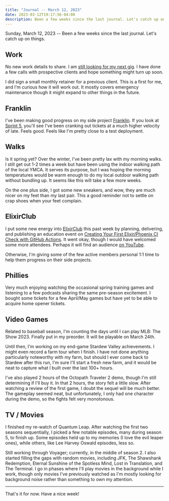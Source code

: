 ```yaml
---
title: "Journal -- March 12, 2023"
date: 2023-03-12T19:17:56-04:00
description: Been a few weeks since the last journal. Let's catch up on things.
---
```


Sunday, March 12, 2023 -- Been a few weeks since the last journal. Let's catch up on things.

## Work

No new work details to share. I am [still looking for my next gig](/posts/2023/2/elixir-consulting-availability/). I have done a few calls with prospective clients and hope something might turn up soon.

I did sign a small monthly retainer for a previous client. This is a first for me, and I'm curious how it will work out. It mostly covers emergency maintenance though it might expand to other things in the future.

## Franklin

I've been making good progress on my side project [Franklin](https://github.com/zorn/franklin). If you look at [Sprint 5](https://github.com/users/zorn/projects/1/views/10), you'll see I've been cranking out tickets at a much higher velocity of late. Feels good. Feels like I'm pretty close to a test deployment.

## Walks

Is it spring yet? Over the winter, I've been pretty lax with my morning walks. I still get out 1-2 times a week but have been using the indoor walking path of the local YMCA. It serves its purpose, but I was hoping the morning temperatures would be warm enough to do my local outdoor walking path without bundling up. It seems like this will take a few more weeks.

On the one plus side, I got some new sneakers, and wow, they are much nicer on my feet than my last pair. This a good reminder not to settle on crap shoes when your feet complain.

## ElixirClub

I put some new energy into [ElixirClub](https://www.elixirclub.org) this past week by planning, delivering, and publishing an education event on [Creating Your First Elixir/Phoenix CI Check with GitHub Actions](https://www.elixirclub.org/c/recorded-presentations/github-actions). It went okay, though I would have welcomed some more attendees. Perhaps it will find an audience [on YouTube](https://www.youtube.com/watch?v=wF3llh4VLlQ).

Otherwise, I'm giving some of the few active members personal 1:1 time to help them progress on their side projects.

## Phillies

Very much enjoying watching the occasional spring training games and listening to a few podcasts sharing the same pre-season excitement. I bought some tickets for a few April/May games but have yet to be able to acquire home opener tickets.

## Video Games

Related to baseball season, I'm counting the days until I can play MLB: The Show 2023. Finally put in my preorder. It will be playable on March 24th.

Until then, I'm working on my end-game Stardew Valley achievements. I might even record a farm tour when I finish. I have not done anything particularly noteworthy with my farm, but should I ever come back to Stardew after this run, I'm sure I'll start a fresh new farm, and it would be neat to capture what I built over the last 100+ hours.

I've also played 2 hours of the Octopath Traveler 2 demo, though I'm still determining if I'll buy it. In that 2 hours, the story felt a little slow. After watching a review of the first game, I doubt the sequel will be much better. The gameplay seemed neat, but unfortunately, I only had one character during the demo, so the fights felt very monotonous.

## TV / Movies

I finished my re-watch of Quantum Leap. After watching the first two seasons sequentially, I picked a few notable episodes, many during season 5, to finish up. Some episodes held up to my memories (I love the evil leaper ones), while others, like Lee Harvey Oswald episodes, less so.

Still working through Voyager; currently, in the middle of season 2. I also started filling the gaps with random movies, including JFK, The Shawshank Redemption, Eternal Sunshine of the Spotless Mind, Lost in Translation, and The Terminal. I go in phases where I'll play movies in the background while I work, though only movies I've previously watched as I'm mostly looking for background noise rather than something to own my attention.

---

That's it for now. Have a nice week!
